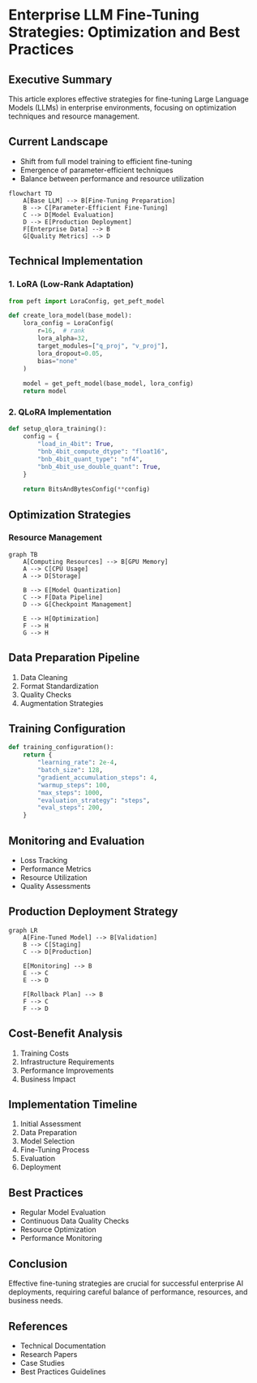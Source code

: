 # Enterprise LLM Fine-Tuning Strategies: Optimization and Best Practices

## Executive Summary
This article explores effective strategies for fine-tuning Large Language Models (LLMs) in enterprise environments, focusing on optimization techniques and resource management.

## Current Landscape
- Shift from full model training to efficient fine-tuning
- Emergence of parameter-efficient techniques
- Balance between performance and resource utilization

```mermaid
flowchart TD
    A[Base LLM] --> B[Fine-Tuning Preparation]
    B --> C[Parameter-Efficient Fine-Tuning]
    C --> D[Model Evaluation]
    D --> E[Production Deployment]
    F[Enterprise Data] --> B
    G[Quality Metrics] --> D
```

## Technical Implementation

### 1. LoRA (Low-Rank Adaptation)
```python
from peft import LoraConfig, get_peft_model

def create_lora_model(base_model):
    lora_config = LoraConfig(
        r=16,  # rank
        lora_alpha=32,
        target_modules=["q_proj", "v_proj"],
        lora_dropout=0.05,
        bias="none"
    )
    
    model = get_peft_model(base_model, lora_config)
    return model
```

### 2. QLoRA Implementation
```python
def setup_qlora_training():
    config = {
        "load_in_4bit": True,
        "bnb_4bit_compute_dtype": "float16",
        "bnb_4bit_quant_type": "nf4",
        "bnb_4bit_use_double_quant": True,
    }
    
    return BitsAndBytesConfig(**config)
```

## Optimization Strategies

### Resource Management
```mermaid
graph TB
    A[Computing Resources] --> B[GPU Memory]
    A --> C[CPU Usage]
    A --> D[Storage]
    
    B --> E[Model Quantization]
    C --> F[Data Pipeline]
    D --> G[Checkpoint Management]
    
    E --> H[Optimization]
    F --> H
    G --> H
```

## Data Preparation Pipeline
1. Data Cleaning
2. Format Standardization
3. Quality Checks
4. Augmentation Strategies

## Training Configuration
```python
def training_configuration():
    return {
        "learning_rate": 2e-4,
        "batch_size": 128,
        "gradient_accumulation_steps": 4,
        "warmup_steps": 100,
        "max_steps": 1000,
        "evaluation_strategy": "steps",
        "eval_steps": 200,
    }
```

## Monitoring and Evaluation
- Loss Tracking
- Performance Metrics
- Resource Utilization
- Quality Assessments

## Production Deployment Strategy
```mermaid
graph LR
    A[Fine-Tuned Model] --> B[Validation]
    B --> C[Staging]
    C --> D[Production]
    
    E[Monitoring] --> B
    E --> C
    E --> D
    
    F[Rollback Plan] --> B
    F --> C
    F --> D
```

## Cost-Benefit Analysis
1. Training Costs
2. Infrastructure Requirements
3. Performance Improvements
4. Business Impact

## Implementation Timeline
1. Initial Assessment
2. Data Preparation
3. Model Selection
4. Fine-Tuning Process
5. Evaluation
6. Deployment

## Best Practices
- Regular Model Evaluation
- Continuous Data Quality Checks
- Resource Optimization
- Performance Monitoring

## Conclusion
Effective fine-tuning strategies are crucial for successful enterprise AI deployments, requiring careful balance of performance, resources, and business needs.

## References
- Technical Documentation
- Research Papers
- Case Studies
- Best Practices Guidelines